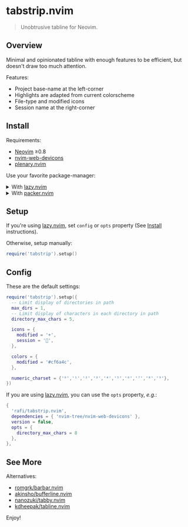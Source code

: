 # tabstrip.nvim

> Unobtrusive tabline for Neovim.

## Overview

Minimal and opinionated tabline with enough features to be efficient, but
doesn't draw too much attention.

Features:

- Project base-name at the left-corner
- Highlights are adapted from current colorscheme
- File-type and modified icons
- Session name at the right-corner

## Install

Requirements:

- [Neovim] ≥0.8
- [nvim-web-devicons]
- [plenary.nvim]

Use your favorite package-manager:

<details>
<summary>With <a href="https://github.com/folke/lazy.nvim">lazy.nvim</a></summary>

```lua
{
  'rafi/tabstrip.nvim',
  dependencies = {
    'nvim-tree/nvim-web-devicons',
    'nvim-lua/plenary.nvim'
  },
  version = false,
  config = true,
},
```

</details>

<details>
<summary>With <a href="https://github.com/wbthomason/packer.nvim">packer.nvim</a></summary>

```lua
use {
  'rafi/tabstrip.nvim',
  requires = {
    'nvim-tree/nvim-web-devicons',
    'nvim-lua/plenary.nvim'
  }
}
```

</details>

## Setup

If you're using [lazy.nvim], set `config` or `opts` property (See
[Install](#install) instructions).

Otherwise, setup manually:

```lua
require('tabstrip').setup()
```

## Config

These are the default settings:

```lua
require('tabstrip').setup({
  -- Limit display of directories in path
  max_dirs = 1,
  -- Limit display of characters in each directory in path
  directory_max_chars = 5,

  icons = {
    modified = '+',
    session = '',
  },

  colors = {
    modified = '#cf6a4c',
  },

  numeric_charset = {'⁰','¹','²','³','⁴','⁵','⁶','⁷','⁸','⁹'},
})
```

If you are using [lazy.nvim], you can use the `opts` property, _e.g._:

```lua
{
  'rafi/tabstrip.nvim',
  dependencies = { 'nvim-tree/nvim-web-devicons' },
  version = false,
  opts = {
    directory_max_chars = 8
  },
},
```

## See More

Alternatives:

- [romgrk/barbar.nvim](https://github.com/romgrk/barbar.nvim)
- [akinsho/bufferline.nvim](https://github.com/akinsho/bufferline.nvim)
- [nanozuki/tabby.nvim](https://github.com/nanozuki/tabby.nvim)
- [kdheepak/tabline.nvim](https://github.com/kdheepak/tabline.nvim)

Enjoy!

[Neovim]: https://github.com/neovim/neovim
[nvim-web-devicons]: https://github.com/nvim-tree/nvim-web-devicons
[plenary.nvim]: https://github.com/nvim-lua/plenary.nvim
[lazy.nvim]: https://github.com/folke/lazy.nvim

